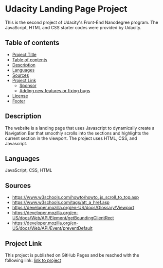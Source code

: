 # Udacity Landing Page Project

This is the second project of Udacity's Front-End Nanodegree program. The JavaScript, HTML and CSS starter codes were provided by Udacity.

## Table of contents

- [Project Title](#project-title)
- [Table of contents](#table-of-contents)
- [Description](#description)
- [Languages](#languages)
- [Sources](#sources)
- [Project Link](#project-link)
    - [Sponsor](#sponsor)
    - [Adding new features or fixing bugs](#adding-new-features-or-fixing-bugs)
- [License](#license)
- [Footer](#footer)

## Description

The website is a landing page that uses Javascript to dynamically create a Navigation Bar that smoothly scrolls into the sections and highlights the current section in the viewport. The project uses HTML, CSS, and Javascript.

## Languages

JavaScript, CSS, HTML

## Sources

- https://www.w3schools.com/howto/howto_js_scroll_to_top.asp
- https://www.w3schools.com/tags/att_a_href.asp
- https://developer.mozilla.org/en-US/docs/Glossary/Viewport
- https://developer.mozilla.org/en-US/docs/Web/API/Element/getBoundingClientRect
- https://developer.mozilla.org/en-US/docs/Web/API/Event/preventDefault


## Project Link

This project is published on GitHub Pages and be reached with the following link: [link to project](https://reneolverar.github.io/udacity-landing-page/)

